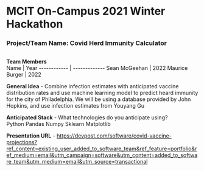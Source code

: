 # MCIT On-Campus 2021 Winter Hackathon  
### Project/Team Name: Covid Herd Immunity Calculator
##  

**Team Members**  
Name | Year
------------ | -------------
Sean McGeehan | 2022
Maurice Burger | 2022


**General Idea**  - 
Combine infection estimates with anticipated vaccine distribution rates and use machine learning model to predict heard immunity for the city of Philadelphia. We will be using a database provided by John Hopkins, and use infection estimates from Youyang Gu

**Anticipated Stack** - What technologies do you anticipate using?  
Python
Pandas
Numpy
Sklearn
Matplotlib

**Presentation URL** - 
https://devpost.com/software/covid-vaccine-projections?ref_content=existing_user_added_to_software_team&ref_feature=portfolio&ref_medium=email&utm_campaign=software&utm_content=added_to_software_team&utm_medium=email&utm_source=transactional
